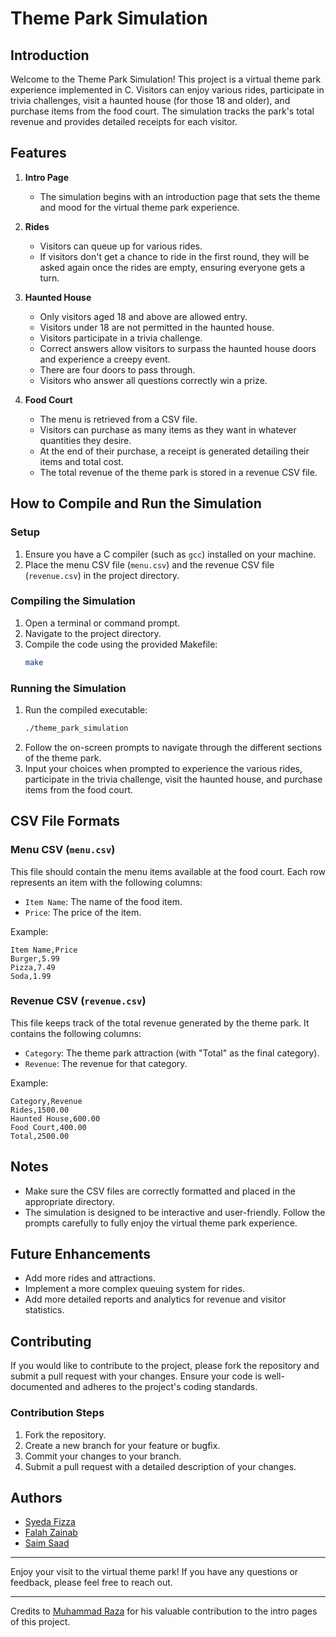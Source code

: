 # Theme Park Simulation

## Introduction

Welcome to the Theme Park Simulation! This project is a virtual theme park experience implemented in C. Visitors can enjoy various rides, participate in trivia challenges, visit a haunted house (for those 18 and older), and purchase items from the food court. The simulation tracks the park's total revenue and provides detailed receipts for each visitor.

## Features

1. **Intro Page**
   - The simulation begins with an introduction page that sets the theme and mood for the virtual theme park experience.

2. **Rides**
   - Visitors can queue up for various rides.
   - If visitors don't get a chance to ride in the first round, they will be asked again once the rides are empty, ensuring everyone gets a turn.

3. **Haunted House**
   - Only visitors aged 18 and above are allowed entry.
   - Visitors under 18 are not permitted in the haunted house.
   - Visitors participate in a trivia challenge.
   - Correct answers allow visitors to surpass the haunted house doors and experience a creepy event.
   - There are four doors to pass through.
   - Visitors who answer all questions correctly win a prize.

4. **Food Court**
   - The menu is retrieved from a CSV file.
   - Visitors can purchase as many items as they want in whatever quantities they desire.
   - At the end of their purchase, a receipt is generated detailing their items and total cost.
   - The total revenue of the theme park is stored in a revenue CSV file.

## How to Compile and Run the Simulation

### Setup
1. Ensure you have a C compiler (such as `gcc`) installed on your machine.
2. Place the menu CSV file (`menu.csv`) and the revenue CSV file (`revenue.csv`) in the project directory.

### Compiling the Simulation
1. Open a terminal or command prompt.
2. Navigate to the project directory.
3. Compile the code using the provided Makefile:
   ```bash
   make
   ```

### Running the Simulation
1. Run the compiled executable:
   ```bash
   ./theme_park_simulation
   ```
2. Follow the on-screen prompts to navigate through the different sections of the theme park.
3. Input your choices when prompted to experience the various rides, participate in the trivia challenge, visit the haunted house, and purchase items from the food court.

## CSV File Formats

### Menu CSV (`menu.csv`)
This file should contain the menu items available at the food court. Each row represents an item with the following columns:
- `Item Name`: The name of the food item.
- `Price`: The price of the item.

Example:
```csv
Item Name,Price
Burger,5.99
Pizza,7.49
Soda,1.99
```

### Revenue CSV (`revenue.csv`)
This file keeps track of the total revenue generated by the theme park. It contains the following columns:
- `Category`: The theme park attraction (with "Total" as the final category).
- `Revenue`: The revenue for that category.

Example:
```csv
Category,Revenue
Rides,1500.00
Haunted House,600.00
Food Court,400.00
Total,2500.00
```

## Notes

- Make sure the CSV files are correctly formatted and placed in the appropriate directory.
- The simulation is designed to be interactive and user-friendly. Follow the prompts carefully to fully enjoy the virtual theme park experience.

## Future Enhancements

- Add more rides and attractions.
- Implement a more complex queuing system for rides.
- Add more detailed reports and analytics for revenue and visitor statistics.

## Contributing

If you would like to contribute to the project, please fork the repository and submit a pull request with your changes. Ensure your code is well-documented and adheres to the project's coding standards.

### Contribution Steps
1. Fork the repository.
2. Create a new branch for your feature or bugfix.
3. Commit your changes to your branch.
4. Submit a pull request with a detailed description of your changes.

## Authors
- [Syeda Fizza](https://github.com/SFizzaR) 
- [Falah Zainab](https://github.com/FalahZKhan)
- [Saim Saad](https://github.com/msaimsaad)

---


Enjoy your visit to the virtual theme park! If you have any questions or feedback, please feel free to reach out.

---
Credits to [Muhammad Raza](https://github.com/completelyblank) for his valuable contribution to the intro pages of this project. 
